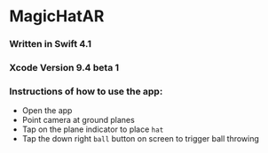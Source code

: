 # MagicHatAR

### Written in Swift 4.1
### Xcode Version 9.4 beta 1

### Instructions of how to use the app:
- Open the app
- Point camera at ground planes
- Tap on the plane indicator to place `hat`
- Tap the down right `ball` button on screen to trigger ball throwing
